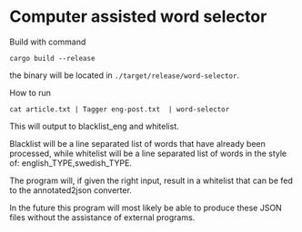 # Computer assisted word selector

Build with command
```
cargo build --release
```
the binary will be located in `./target/release/word-selector`.

How to run
```
cat article.txt | Tagger eng-post.txt  | word-selector
```

This will output to blacklist_eng and whitelist.

Blacklist will be a line separated list of words that have already
been processed, while whitelist will be a line separated list of words
in the style of: english_TYPE,swedish_TYPE.

The program will, if given the right input, result in a whitelist that
can be fed to the annotated2json converter.

In the future this program will most likely be able to produce these JSON
files without the assistance of external programs.
